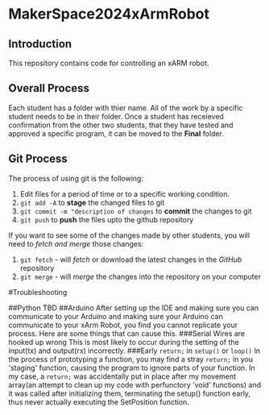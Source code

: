 # MakerSpace2024xArmRobot

## Introduction
This repository contains code for controlling an xARM robot.

## Overall Process
Each student has a folder with thier name. All of the work by a specific student needs to be in their folder. Once a student has receieved confirmation from the other two students, that they have tested and approved a specific program, it can be moved to the **Final** folder.

## Git Process
The process of using git is the following:
1. Edit files for a period of time or to a specific working condition.
2. `git add -A` to **stage** the changed files to git
3. `git commit -m "description of changes` to **commit** the changes to git
4. `git push` to **push** the files upto the github repository

If you want to see some of the changes made by other students, you will need to *fetch and merge* those changes:

1. `git fetch` - will *fetch* or download the latest changes in the *GitHub* repository
2. `git merge` - will *merge* the changes into the repository on your computer

#Troubleshooting

##Python
TBD
##Arduino
    After setting up the IDE and making sure you can communicate to your Arduino and making sure your Arduino can communicate to your xArm Robot, you find you cannot replicate your process. Here are some things that can cause this.
###Serial Wires are hooked up wrong
    This is most likely to occur during the setting of the input(tx) and output(rx) incorrectly.
###Early `return;` in `setup()` or `loop()`
    In the process of prototyping a function, you may find a stray `return;` in you 'staging' function, causing the program to ignore parts of your function. In my case, a `return;` was accidentally put in place after my movement array(an attempt to clean up my code with perfunctory 'void' functions) and it was called after initializing them, terminating the setup() function early, thus never actually executing the SetPosition function.
